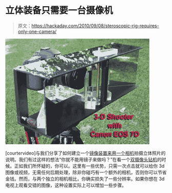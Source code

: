 # 立体装备只需要一台摄像机

> 原文：<https://hackaday.com/2010/09/08/steroscopic-rig-requires-only-one-camera/>

![](img/e92b9fa7427053eebd89be6e1ca07499.png "Make-a-3-D-Stereoscope-Slide-and-Video-Shooter")

[courtervideo]与我们分享了如何建立一个[镜像装置来用一个相机](http://www.instructables.com/id/Make-a-3-D-Stereoscope-Slide-and-Video-Shooter/)拍摄立体照片的说明。我们有过这样的想法“你就不能用镜子来做吗？”在看一个[双摄像头钻机](http://hackaday.com/2010/01/14/spherical-and-stereoscopic-photography/)的时候。正如我们所怀疑的，你可以。这里有一些优势，只需一次点击就可以给你 3d 图像或视频，无需任何后期处理，除非你碰巧有一个额外的相机，否则你可以节省金钱。然而，与两个独立的相机相比，你确实损失了一些分辨率。如果你想在 3d 电视上观看交错的图像，这种设置实际上可以增加一些步骤。
